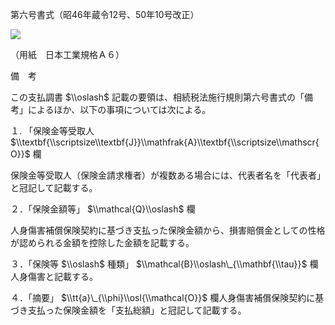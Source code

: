 第六号書式（昭46年蔵令12号、50年10号改正）

![](https://www.nta.go.jp/tmp/60a8389a-ada7-4a4d-92f8-a518d6b82aa1/images/b35af2300ccb8526395d2619aefe3ecbe15262d56c4a78d39a9b2e491ebe41df.jpg)

（用紙　日本工業規格Ａ６）

備　考

この支払調書 $\\oslash$ 記載の要領は、相続税法施行規則第六号書式の「備考」によるほか、以下の事項については次による。

１. 「保険金等受取人 $\\textbf{\\scriptsize\\textbf{J}}\\mathfrak{A}\\textbf{\\scriptsize\\mathscr{O}}$ 欄

保険金等受取人（保険金請求権者）が複数ある場合には、代表者名を「代表者」と冠記して記載する。

２．「保険金額等」 $\\mathcal{Q}\\oslash$ 欄

人身傷害補償保険契約に基づき支払った保険金額から、損害賠償金としての性格が認められる金額を控除した金額を記載する。

３．「保険等 $\\oslash$ 種類」 $\\mathcal{B}\\oslash\_{\\mathbf{\\tau}}$ 欄人身傷害と記載する。

４．「摘要」 $\\tt{a}\_{\\phi}\\osl{\\mathcal{O}}$ 欄人身傷害補償保険契約に基づき支払った保険金額を「支払総額」と冠記して記載する。